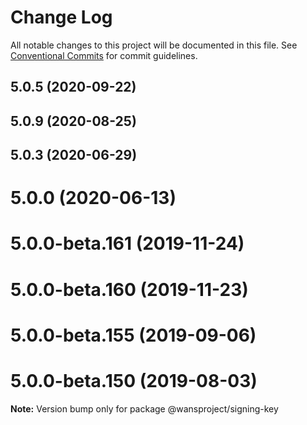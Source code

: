# Change Log

All notable changes to this project will be documented in this file.
See [Conventional Commits](https://conventionalcommits.org) for commit guidelines.

## 5.0.5 (2020-09-22)



## 5.0.9 (2020-08-25)



## 5.0.3 (2020-06-29)



# 5.0.0 (2020-06-13)



# 5.0.0-beta.161 (2019-11-24)



# 5.0.0-beta.160 (2019-11-23)



# 5.0.0-beta.155 (2019-09-06)



# 5.0.0-beta.150 (2019-08-03)

**Note:** Version bump only for package @wansproject/signing-key
